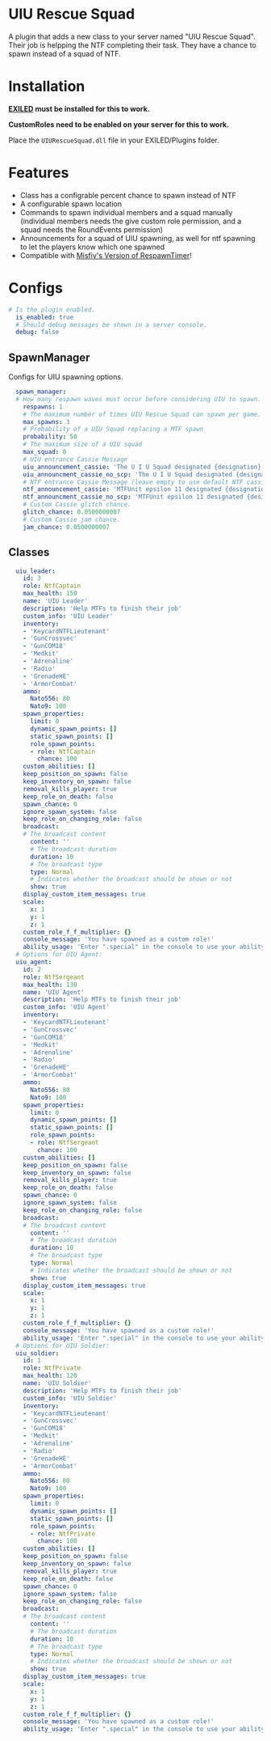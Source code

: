 # UIU Rescue Squad

A plugin that adds a new class to your server named "UIU Rescue Squad". Their job is helpping the NTF completing their task. They have a chance to spawn instead of a squad of NTF.

# Installation

**[EXILED](https://github.com/Exiled-Team/EXILED) must be installed for this to work.**

**CustomRoles need to be enabled on your server for this to work.**

Place the `UIURescueSquad.dll` file in your EXILED/Plugins folder.

# Features

* Class has a configrable percent chance to spawn instead of NTF
* A configurable spawn location
* Commands to spawn individual members and a squad manually (individual members needs the give custom role permission, and a squad needs the RoundEvents permission)
* Announcements for a squad of UIU spawning, as well for ntf spawning to let the players know which one spawned
* Compatible with [Misfiy's Version of RespawnTimer](https://github.com/Misfiy/RespawnTimer)!

# Configs
```yml
# Is the plugin enabled.
  is_enabled: true
  # Should debug messages be shown in a server console.
  debug: false
  ```

## SpawnManager
Configs for UIU spawning options.
```yml
  spawn_manager:
  # How many respawn waves must occur before considering UIU to spawn.
    respawns: 1
    # The maximum number of times UIU Rescue Squad can spawn per game.
    max_spawns: 3
    # Probability of a UIU Squad replacing a MTF spawn
    probability: 50
    # The maximum size of a UIU squad
    max_squad: 8
    # UIU entrance Cassie Message
    uiu_announcement_cassie: 'The U I U Squad designated {designation} HasEntered AllRemaining AwaitingRecontainment {scpnum}'
    uiu_announcment_cassie_no_scp: 'The U I U Squad designated {designation} HasEntered AllRemaining NoSCPsLeft'
    # NTF entrance Cassie Message (leave empty to use default NTF cassie entrance)
    ntf_announcement_cassie: 'MTFUnit epsilon 11 designated {designation} hasentered AllRemaining AwaitingRecontainment {scpnum}'
    ntf_announcment_cassie_no_scp: 'MTFUnit epsilon 11 designated {designation} hasentered AllRemaining NoSCPsLeft'
    # Custom Cassie glitch chance.
    glitch_chance: 0.0500000007
    # Custom Cassie jam chance.
    jam_chance: 0.0500000007
```

## Classes
```yml
  uiu_leader:
    id: 3
    role: NtfCaptain
    max_health: 150
    name: 'UIU Leader'
    description: 'Help MTFs to finish their job'
    custom_info: 'UIU Leader'
    inventory:
    - 'KeycardNTFLieutenant'
    - 'GunCrossvec'
    - 'GunCOM18'
    - 'Medkit'
    - 'Adrenaline'
    - 'Radio'
    - 'GrenadeHE'
    - 'ArmorCombat'
    ammo:
      Nato556: 80
      Nato9: 100
    spawn_properties:
      limit: 0
      dynamic_spawn_points: []
      static_spawn_points: []
      role_spawn_points:
      - role: NtfCaptain
        chance: 100
    custom_abilities: []
    keep_position_on_spawn: false
    keep_inventory_on_spawn: false
    removal_kills_player: true
    keep_role_on_death: false
    spawn_chance: 0
    ignore_spawn_system: false
    keep_role_on_changing_role: false
    broadcast:
    # The broadcast content
      content: ''
      # The broadcast duration
      duration: 10
      # The broadcast type
      type: Normal
      # Indicates whether the broadcast should be shown or not
      show: true
    display_custom_item_messages: true
    scale:
      x: 1
      y: 1
      z: 1
    custom_role_f_f_multiplier: {}
    console_message: 'You have spawned as a custom role!'
    ability_usage: 'Enter ".special" in the console to use your ability. If you have multiple abilities, you can use this command to cycle through them, or specify the one to use with ".special ROLENAME AbilityNum"'
  # Options for UIU Agent:
  uiu_agent:
    id: 2
    role: NtfSergeant
    max_health: 130
    name: 'UIU Agent'
    description: 'Help MTFs to finish their job'
    custom_info: 'UIU Agent'
    inventory:
    - 'KeycardNTFLieutenant'
    - 'GunCrossvec'
    - 'GunCOM18'
    - 'Medkit'
    - 'Adrenaline'
    - 'Radio'
    - 'GrenadeHE'
    - 'ArmorCombat'
    ammo:
      Nato556: 80
      Nato9: 100
    spawn_properties:
      limit: 0
      dynamic_spawn_points: []
      static_spawn_points: []
      role_spawn_points:
      - role: NtfSergeant
        chance: 100
    custom_abilities: []
    keep_position_on_spawn: false
    keep_inventory_on_spawn: false
    removal_kills_player: true
    keep_role_on_death: false
    spawn_chance: 0
    ignore_spawn_system: false
    keep_role_on_changing_role: false
    broadcast:
    # The broadcast content
      content: ''
      # The broadcast duration
      duration: 10
      # The broadcast type
      type: Normal
      # Indicates whether the broadcast should be shown or not
      show: true
    display_custom_item_messages: true
    scale:
      x: 1
      y: 1
      z: 1
    custom_role_f_f_multiplier: {}
    console_message: 'You have spawned as a custom role!'
    ability_usage: 'Enter ".special" in the console to use your ability. If you have multiple abilities, you can use this command to cycle through them, or specify the one to use with ".special ROLENAME AbilityNum"'
  # Options for UIU Soldier:
  uiu_soldier:
    id: 1
    role: NtfPrivate
    max_health: 120
    name: 'UIU Soldier'
    description: 'Help MTFs to finish their job'
    custom_info: 'UIU Soldier'
    inventory:
    - 'KeycardNTFLieutenant'
    - 'GunCrossvec'
    - 'GunCOM18'
    - 'Medkit'
    - 'Adrenaline'
    - 'Radio'
    - 'GrenadeHE'
    - 'ArmorCombat'
    ammo:
      Nato556: 80
      Nato9: 100
    spawn_properties:
      limit: 0
      dynamic_spawn_points: []
      static_spawn_points: []
      role_spawn_points:
      - role: NtfPrivate
        chance: 100
    custom_abilities: []
    keep_position_on_spawn: false
    keep_inventory_on_spawn: false
    removal_kills_player: true
    keep_role_on_death: false
    spawn_chance: 0
    ignore_spawn_system: false
    keep_role_on_changing_role: false
    broadcast:
    # The broadcast content
      content: ''
      # The broadcast duration
      duration: 10
      # The broadcast type
      type: Normal
      # Indicates whether the broadcast should be shown or not
      show: true
    display_custom_item_messages: true
    scale:
      x: 1
      y: 1
      z: 1
    custom_role_f_f_multiplier: {}
    console_message: 'You have spawned as a custom role!'
    ability_usage: 'Enter ".special" in the console to use your ability. If you have multiple abilities, you can use this command to cycle through them, or specify the one to use with ".special ROLENAME AbilityNum"'
```
